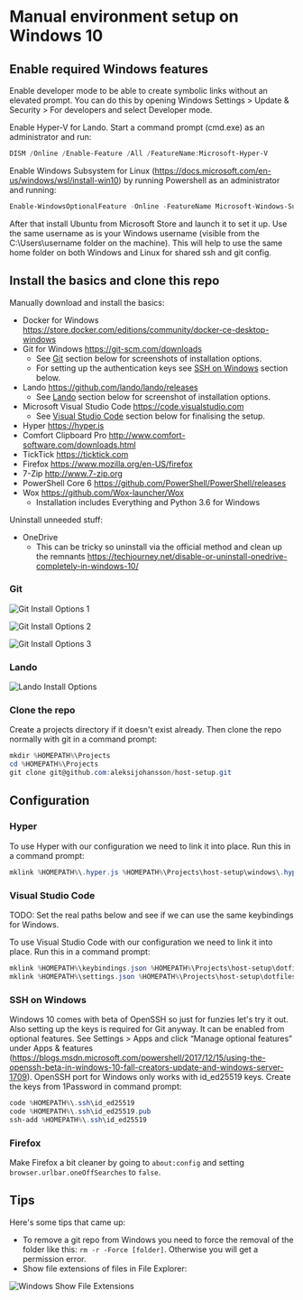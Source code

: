 # Manual environment setup on Windows 10

## Enable required Windows features

Enable developer mode to be able to create symbolic links without an elevated prompt. You can do this by opening Windows Settings > Update & Security > For developers and select Developer mode.

Enable Hyper-V for Lando. Start a command prompt (cmd.exe) as an administrator and run:

```powershell
DISM /Online /Enable-Feature /All /FeatureName:Microsoft-Hyper-V
```

Enable Windows Subsystem for Linux (https://docs.microsoft.com/en-us/windows/wsl/install-win10) by running Powershell as an administrator and running:

```powershell
Enable-WindowsOptionalFeature -Online -FeatureName Microsoft-Windows-Subsystem-Linux
```

After that install Ubuntu from Microsoft Store and launch it to set it up. Use the same username as is your Windows username (visible from the C:\Users\username folder on the machine). This will help to use the same home folder on both Windows and Linux for shared ssh and git config.

## Install the basics and clone this repo

Manually download and install the basics:
- Docker for Windows https://store.docker.com/editions/community/docker-ce-desktop-windows
- Git for Windows https://git-scm.com/downloads
  - See [Git](#git) section below for screenshots of installation options.
  - For setting up the authentication keys see [SSH on Windows](#sshonwindows) section below.
- Lando https://github.com/lando/lando/releases
  - See [Lando](#lando) section below for screenshot of installation options.
- Microsoft Visual Studio Code https://code.visualstudio.com
  - See [Visual Studio Code](#code) section below for finalising the setup.
- Hyper https://hyper.is
- Comfort Clipboard Pro http://www.comfort-software.com/downloads.html
- TickTick https://ticktick.com
- Firefox https://www.mozilla.org/en-US/firefox
- 7-Zip http://www.7-zip.org
- PowerShell Core 6 https://github.com/PowerShell/PowerShell/releases
- Wox https://github.com/Wox-launcher/Wox
  - Installation includes Everything and Python 3.6 for Windows

Uninstall unneeded stuff:
- OneDrive
  - This can be tricky so uninstall via the official method and clean up the remnants https://techjourney.net/disable-or-uninstall-onedrive-completely-in-windows-10/

### <a name="git"></a>Git

![Git Install Options 1](git_1.png "Git Install Options 1")

![Git Install Options 2](git_2.png "Git Install Options 2")

![Git Install Options 3](git_3.png "Git Install Options 3")

### <a name="lando"></a>Lando

![Lando Install Options](lando.png "Lando Install Options")

### Clone the repo

Create a projects directory if it doesn't exist already. Then clone the repo normally with git in a command prompt:
```powershell
mkdir %HOMEPATH%\Projects
cd %HOMEPATH%\Projects
git clone git@github.com:aleksijohansson/host-setup.git
```

## Configuration

### Hyper

To use Hyper with our configuration we need to link it into place. Run this in a command prompt:
```powershell
mklink %HOMEPATH%\.hyper.js %HOMEPATH%\Projects\host-setup\windows\.hyper.js
```

### <a name="code"></a>Visual Studio Code

TODO: Set the real paths below and see if we can use the same keybindings for Windows.

To use Visual Studio Code with our configuration we need to link it into place. Run this in a command prompt:
```powershell
mklink %HOMEPATH%\keybindings.json %HOMEPATH%\Projects\host-setup\dotfiles\Library\Application Support\Code\User\keybindings.json
mklink %HOMEPATH%\settings.json %HOMEPATH%\Projects\host-setup\dotfiles\Library\Application Support\Code\User\settings.json
```

### <a name="sshonwindows"></a>SSH on Windows

Windows 10 comes with beta of OpenSSH so just for funzies let's try it out. Also setting up the keys is required for Git anyway. It can be enabled from optional features. See Settings > Apps and click “Manage optional features” under Apps & features (https://blogs.msdn.microsoft.com/powershell/2017/12/15/using-the-openssh-beta-in-windows-10-fall-creators-update-and-windows-server-1709). OpenSSH port for Windows only works with id_ed25519 keys. Create the keys from 1Password in command prompt:

```powershell
code %HOMEPATH%\.ssh\id_ed25519
code %HOMEPATH%\.ssh\id_ed25519.pub
ssh-add %HOMEPATH%\.ssh\id_ed25519
```

### Firefox

Make Firefox a bit cleaner by going to `about:config` and setting `browser.urlbar.oneOffSearches` to `false`.

## Tips

Here's some tips that came up:

- To remove a git repo from Windows you need to force the removal of the folder like this: `rm -r -Force [folder]`. Otherwise you will get a permission error.
- Show file extensions of files in File Explorer:

![Windows Show File Extensions](windows_show_file_extensions.png "Windows Show File Extensions")

